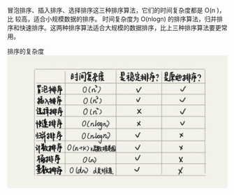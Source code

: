 冒泡排序、插入排序、选择排序这三种排序算法，它们的时间复杂度都是 O(n )，比
较高，适合小规模数据的排序。
时间复杂度为 O(nlogn) 的排序算法，归并排序和快速排序。这两种排序算法适合大规模的数据排序，比上三种排序算法要更常用。

排序的复杂度
![](./imgs/complexity.png)